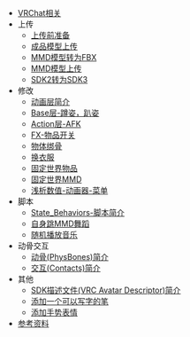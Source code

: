 * [VRChat相关](/VRChat/)
* 上传
    * [上传前准备](/VRChat/Upload/Prepare.md)
    * [成品模型上传](/VRChat/Upload/Upload.md)
    * [MMD模型转为FBX](/VRChat/Upload/mmd_to_fbx.md)
    * [MMD模型上传](/VRChat/Upload/mmd_upload.md)
    * [SDK2转为SDK3](/VRChat/Upload/sdk2_to_sdk3.md)
* 修改
    * [动画层简介](/VRChat/editing/Playable_Layers.md)
    * [Base层-蹲姿，趴姿](/VRChat/editing/Base.md)
    * [Action层-AFK](/VRChat/editing/afk.md)
    * [FX-物品开关](/VRChat/editing/switch.md)
    * [物体绑骨](/VRChat/editing/tied_bones.md)
    * [换衣服](/VRChat/editing/change_clothes.md)
    * [固定世界物品](/VRChat/editing/set_object.md)
    * [固定世界MMD](/VRChat/editing/set_MMD.md)
    * [浅析数值-动画器-菜单](/VRChat/editing/summary.md)
* 脚本
    * [State_Behaviors-脚本简介](/VRChat/script/State_Behaviors.md)
    * [自身跳MMD舞蹈](/VRChat/script/self_MMD.md)
    * [随机播放音乐](/VRChat/script/Shuffle_Playback.md)
* 动骨交互
    * [动骨(PhysBones)简介](/VRChat/dynamics/PhysBones.md)
    * [交互(Contacts)简介](/VRChat/dynamics/Contacts.md)
* 其他
    * [SDK描述文件(VRC Avatar Descriptor)简介](/VRChat/other/VRC_Avatar_Descriptor.md)
    * [添加一个可以写字的笔](/VRChat/other/VRLabs_Marker.md)
    * [添加手势表情](/VRChat/other/expression.md)
* [参考资料](/VRChat/References.md)